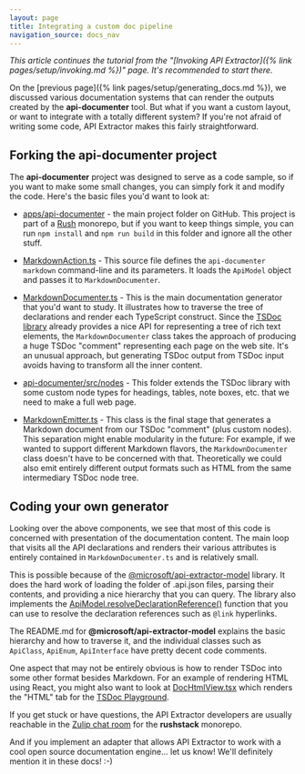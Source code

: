 ```yaml
---
layout: page
title: Integrating a custom doc pipeline
navigation_source: docs_nav
---
```


*This article continues the tutorial from the "[Invoking API Extractor]({% link pages/setup/invoking.md %})" page.
It's recommended to start there.*

On the [previous page]({% link pages/setup/generating_docs.md %}), we discussed various documentation systems that
can render the outputs created by the **api-documenter** tool.  But what if you want a custom layout,
or want to integrate with a totally different system?  If you're not afraid of writing some code, API Extractor makes
this fairly straightforward.

## Forking the api-documenter project

The **api-documenter** project was designed to serve as a code sample, so if you want to make some small changes,
you can simply fork it and modify the code.  Here's the basic files you'd want to look at:

- [apps/api-documenter](https://github.com/microsoft/rushstack/tree/master/apps/api-documenter) - the main
  project folder on GitHub.  This project is part of a [Rush](https://rushjs.io/) monorepo, but if you want to
  keep things simple, you can run `npm install` and `npm run build` in this folder and ignore all the other stuff.

- [MarkdownAction.ts](
  https://github.com/microsoft/rushstack/blob/master/apps/api-documenter/src/cli/MarkdownAction.ts) -
  This source file defines the `api-documenter markdown` command-line and its parameters.  It loads the `ApiModel`
  object and passes it to `MarkdownDocumenter`.

- [MarkdownDocumenter.ts](
  https://github.com/microsoft/rushstack/blob/master/apps/api-documenter/src/documenters/MarkdownDocumenter.ts) -
  This is the main documentation generator that you'd want to study.  It illustrates how to traverse the tree of
  declarations and render each TypeScript construct.  Since the
  [TSDoc library](https://github.com/microsoft/tsdoc/tree/master/tsdoc) already provides a nice API for representing
  a tree of rich text elements, the `MarkdownDocumenter` class takes the approach of producing a huge TSDoc "comment"
  representing each page on the web site.  It's an unusual approach, but generating TSDoc output from TSDoc input
  avoids having to transform all the inner content.

- [api-documenter/src/nodes](https://github.com/microsoft/rushstack/tree/master/apps/api-documenter/src/nodes) -
  This folder extends the TSDoc library with some custom node types for headings, tables, note boxes, etc.
  that we need to make a full web page.

- [MarkdownEmitter.ts](
  https://github.com/microsoft/rushstack/blob/master/apps/api-documenter/src/markdown/MarkdownEmitter.ts) -
  This class is the final stage that generates a Markdown document from our TSDoc "comment" (plus custom nodes).
  This separation might enable modularity in the future:  For example, if we wanted to support different Markdown
  flavors, the `MarkdownDocumenter` class doesn't have to be concerned with that.  Theoretically we could also
  emit entirely different output formats such as HTML from the same intermediary TSDoc node tree.


## Coding your own generator

Looking over the above components, we see that most of this code is concerned with presentation of the
documentation content.  The main loop that visits all the API declarations and renders their various attributes
is entirely contained in `MarkdownDocumenter.ts` and is relatively small.

This is possible because of the [@microsoft/api-extractor-model](
https://www.npmjs.com/package/@microsoft/api-extractor-model) library.  It does the hard work of loading
the folder of .api.json files, parsing their contents, and providing a nice hierarchy that you can query.
The library also implements the [ApiModel.resolveDeclarationReference()](
https://github.com/microsoft/rushstack/blob/master/apps/api-extractor-model/src/model/ApiModel.ts)
function that you can use to resolve the declaration references such as `@link` hyperlinks.

The README.md for **@microsoft/api-extractor-model** explains the basic hierarchy and how to traverse it,
and the individual classes such as `ApiClass`, `ApiEnum`, `ApiInterface` have pretty decent code comments.

One aspect that may not be entirely obvious is how to render TSDoc into some other format besides Markdown.
For an example of rendering HTML using React, you might also want to look at
[DocHtmlView.tsx](https://github.com/microsoft/tsdoc/blob/master/playground/src/DocHtmlView.tsx)
which renders the "HTML" tab for the [TSDoc Playground](https://microsoft.github.io/tsdoc/).

If you get stuck or have questions, the API Extractor developers are usually reachable
in the [Zulip chat room](https://rushstack.zulipchat.com/#narrow/stream/262521-api-extractor) for the **rushstack** monorepo.

And if you implement an adapter that allows API Extractor to work with a cool open source documentation engine...
let us know!  We'll definitely mention it in these docs!  :-)
